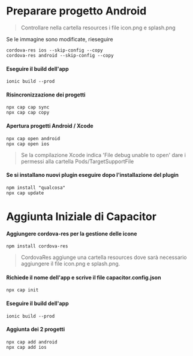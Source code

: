 # Preparare progetto Android
>Controllare nella cartella resources i file icon.png e splash.png

Se le immagine sono modificate, rieseguire

    cordova-res ios --skip-config --copy
    cordova-res android --skip-config --copy

#### Eseguire il build dell'app
    ionic build --prod
#### Risincronizzazione dei progetti
    npx cap cap sync
    npx cap cap copy
#### Apertura progetti Android / Xcode
    npx cap open android
    npx cap open ios

>Se la compilazione Xcode indica 'File debug unable to open' dare i permessi alla cartella Pods/TargetSupportFile

#### Se si installano nuovi plugin eseguire dopo l'installazione del plugin
    npm install "qualcosa"
    npx cap update


# Aggiunta Iniziale di Capacitor
#### Aggiungere cordova-res  per la gestione delle icone
    npm install cordova-res
>CordovaRes aggiunge una cartella resources dove sarà necessario aggiungere il file icon.png e splash.png. 


#### Richiede il nome dell'app e scrive il file capacitor.config.json
    npx cap init
#### Eseguire il build dell'app
    ionic build --prod
#### Aggiunta dei 2 progetti
    npx cap add android
    npx cap add ios












